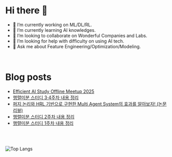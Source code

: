 # Hi there 👋

- 🔭 I’m currently working on ML/DL/RL.
- 🌱 I’m currently learning AI knowledges.
- 👯 I’m looking to collaborate on Wonderful Companies and Labs.
- 🤔 I’m looking for help with difficulty on using AI tech.
- 💬 Ask me about Feature Engineering/Optimization/Modeling.


<br>

# Blog posts
<!-- BLOG-POST-LIST:START -->
- [Efficient AI Study Offline Meetup 2025](https://velog.io/@dyung2/Efficient-AI-Study-Offline-Meetup-2025)
- [행렬미분 스터디 3·4주차 내용 정리](https://velog.io/@dyung2/%ED%96%89%EB%A0%AC%EB%AF%B8%EB%B6%84-%EC%8A%A4%ED%84%B0%EB%94%94-3%EC%A3%BC%EC%B0%A8-%EB%82%B4%EC%9A%A9-%EC%A0%95%EB%A6%AC)
- [퍼지 논리와 HRL 기반으로 구현한 Multi Agent System의 효과를 알아보자! &lpar;논문 리뷰&rpar;](https://velog.io/@dyung2/%ED%8D%BC%EC%A7%80-%EB%85%BC%EB%A6%AC%EC%99%80-HRL-%EA%B8%B0%EB%B0%98%EC%9C%BC%EB%A1%9C-%EA%B5%AC%ED%98%84%ED%95%9C-Multi-Agent-System%EC%9D%98-%ED%9A%A8%EA%B3%BC%EB%A5%BC-%EC%95%8C%EC%95%84%EB%B3%B4%EC%9E%90-%EB%85%BC%EB%AC%B8-%EB%A6%AC%EB%B7%B0-rran1exi)
- [행렬미분 스터디 2주차 내용 정리](https://velog.io/@dyung2/%ED%96%89%EB%A0%AC-%EB%AF%B8%EB%B6%84-%EC%8A%A4%ED%84%B0%EB%94%94-2%EC%A3%BC%EC%B0%A8-%EB%82%B4%EC%9A%A9-%EC%A0%95%EB%A6%AC)
- [행렬미분 스터디 1주차 내용 정리](https://velog.io/@dyung2/%ED%96%89%EB%A0%AC%EB%AF%B8%EB%B6%84-%EC%8A%A4%ED%84%B0%EB%94%94-1%EC%A3%BC%EC%B0%A8-%EB%82%B4%EC%9A%A9-%EC%A0%95%EB%A6%AC)
<!-- BLOG-POST-LIST:END -->

<br>
<br>

![Top Langs](https://github-readme-stats.vercel.app/api/top-langs/?username=DoYoungNim&layout=compact)

<!--
**DoYoungNim/DoYoungNim** is a ✨ _special_ ✨ repository because its `README.md` (this file) appears on your GitHub profile.

Here are some ideas to get you started:

- 🔭 I’m currently working on ...
- 🌱 I’m currently learning ...
- 👯 I’m looking to collaborate on ...
- 🤔 I’m looking for help with ...
- 💬 Ask me about ...
- 📫 How to reach me: ...
- 😄 Pronouns: ...
- ⚡ Fun fact: ...
-->
